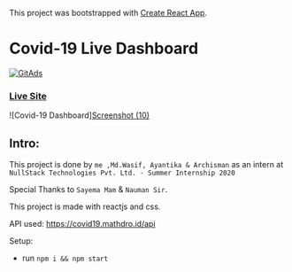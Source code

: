 This project was bootstrapped with [Create React App](https://github.com/facebook/create-react-app).

# Covid-19 Live Dashboard

<a href="https://tracking.gitads.io/?repo=covid-19-dashboard">
 <img src="https://images.gitads.io/covid-19-dashboard" alt="GitAds"/> 
</a>


### [Live Site](https://covid-19-liveupdate.netlify.app//)

![Covid-19 Dashboard][Screenshot (10)](https://user-images.githubusercontent.com/64221555/90863647-0ae74f00-e3ad-11ea-8580-ab3ddc4ef729.png)


## Intro:
This project is done by ```me ,Md.Wasif, Ayantika & Archisman``` as an intern at ```NullStack Technologies Pvt. Ltd. - Summer Internship 2020```

Special Thanks to ```Sayema Mam``` & ```Nauman Sir```.

This project is made with reactjs and css. 

API used: https://covid19.mathdro.id/api

Setup:
- run ```npm i && npm start```
